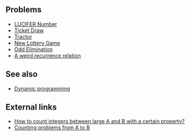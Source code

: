 ---
...

## Problems
* [LUCIFER Number](http://www.spoj.com/problems/LUCIFER/)
* [Ticket Draw](https://open.kattis.com/problems/tickets)
* [Tractor](https://open.kattis.com/problems/tractor)
* [New Lottery Game](https://code.google.com/codejam/contest/2994486/dashboard#s=p1)
* [Odd Elimination](https://projecteuler.net/problem=539)
* [A weird recurrence relation](https://projecteuler.net/problem=463)

## See also
* [Dynamic programming]()

## External links
* [How to count integers between large A and B with a certain property?](http://stackoverflow.com/questions/22394257/how-to-count-integers-between-large-a-and-b-with-a-certain-property/22394258#22394258)
* [Counting problems from A to B](http://codeforces.com/blog/entry/8221)
